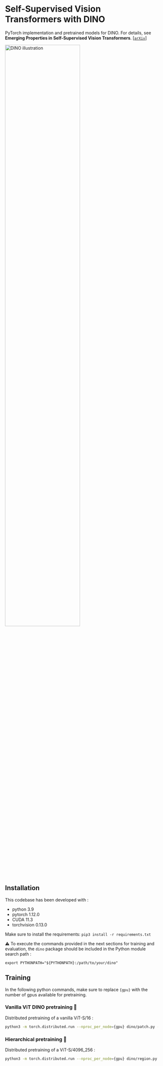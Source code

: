 # Self-Supervised Vision Transformers with DINO

PyTorch implementation and pretrained models for DINO. For details, see **Emerging Properties in Self-Supervised Vision Transformers**.
[[`arXiv`](https://arxiv.org/abs/2104.14294)]

<div align="left">
  <img width="70%" alt="DINO illustration" src=".github/dino.gif">
</div>

## Installation

This codebase has been developed with :
- python 3.9
- pytorch 1.12.0
- CUDA 11.3
- torchvision 0.13.0

Make sure to install the requirements: `pip3 install -r requirements.txt`

:warning: To execute the commands provided in the next sections for training and evaluation, the `dino` package should be included in the Python module search path :

```shell
export PYTHONPATH="${PYTHONPATH}:/path/to/your/dino"
```

## Training

In the following python commands, make sure to replace `{gpu}` with the number of gpus available for pretraining.

### Vanilla ViT DINO pretraining :sauropod:

Distributed pretraining of a vanilla ViT-S/16 :

```bash
python3 -m torch.distributed.run --nproc_per_node={gpu} dino/patch.py --config-file dino/config/patch.yaml
```


### Hierarchical pretraining :t-rex:

Distributed pretraining of a ViT-S/4096_256 :

```bash
python3 -m torch.distributed.run --nproc_per_node={gpu} dino/region.py --config-file dino/config/region.yaml
```